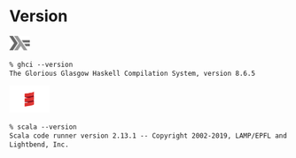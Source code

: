 # Version

<img src="../images/602px-Haskell-Logo.svg.png" width=37 height=26><img> 

```
% ghci --version
The Glorious Glasgow Haskell Compilation System, version 8.6.5
```

<img src="../images/Scala_logo.png" width=72px height=50px><img>

```
% scala --version
Scala code runner version 2.13.1 -- Copyright 2002-2019, LAMP/EPFL and Lightbend, Inc.
```
